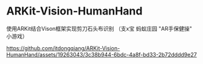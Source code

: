 # ARKit-Vision-HumanHand
使用ARKit结合Vison框架实现剪刀石头布识别
（支x宝 蚂蚁庄园 "AR手保健操" 小游戏）

https://github.com/itdongqiang/ARKit-Vision-HumanHand/assets/19263043/3c38b944-6bdc-4a8f-bd33-2b72dddd9e27

